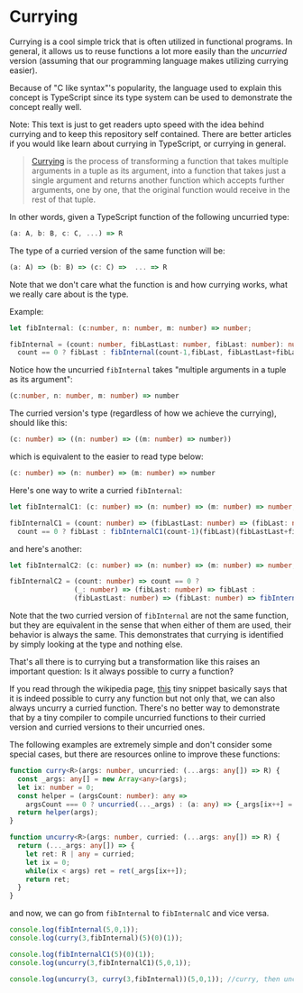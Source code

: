 # Currying 

Currying is a cool simple trick that is often utilized in functional programs. In general, it allows us to reuse functions
a lot more easily than the *uncurried* version (assuming that our programming language makes utilizing currying easier).

Because of "C like syntax"'s popularity, the language used to explain this concept is TypeScript since its type system
can be used to demonstrate the concept really well.

Note: This text is just to get readers upto speed with the idea behind currying and to keep this repository self contained.
There are better articles if you would like learn about currying in TypeScript, or currying in general.


> [Currying](https://wiki.haskell.org/Currying) is the process of transforming a function that takes multiple arguments
in a tuple as its argument, into a function that takes just a single argument and returns another function which accepts
further arguments, one by one, that the original function would receive in the rest of that tuple. 

In other words, given a TypeScript function of the following uncurried type:

```typescript
(a: A, b: B, c: C, ...) => R
```

The type of a curried version of the same function will be:

```typescript
(a: A) => (b: B) => (c: C) =>  ... => R
```

Note that we don't care what the function is and how currying works, what we really care about is the type.

Example:

```typescript
let fibInternal: (c:number, n: number, m: number) => number;

fibInternal = (count: number, fibLastLast: number, fibLast: number): number => 
  count == 0 ? fibLast : fibInternal(count-1,fibLast, fibLastLast+fibLast);
```

Notice how the uncurried `fibInternal` takes "multiple arguments in a tuple as its argument":

```typescript
(c:number, n: number, m: number) => number
```

The curried version's type (regardless of how we achieve the currying), should like this:

```typescript
(c: number) => ((n: number) => ((m: number) => number))
```

which is equivalent to the easier to read type below:

```typescript
(c: number) => (n: number) => (m: number) => number
```

Here's one way to write a curried `fibInternal`:

```typescript
let fibInternalC1: (c: number) => (n: number) => (m: number) => number;

fibInternalC1 = (count: number) => (fibLastLast: number) => (fibLast: number) =>
  count == 0 ? fibLast : fibInternalC1(count-1)(fibLast)(fibLastLast+fibLast);
```

and here's another:

```typescript
let fibInternalC2: (c: number) => (n: number) => (m: number) => number;

fibInternalC2 = (count: number) => count == 0 ? 
                (_: number) => (fibLast: number) => fibLast : 
                (fibLastLast: number) => (fibLast: number) => fibInternalC2(count-1)(fibLast)(fibLastLast+fibLast);
```

Note that the two curried version of `fibInternal` are not the same function, but they are equivalent in the sense
that when either of them are used, their behavior is always the same. This demonstrates that currying is identified
by simply looking at the type and nothing else.

That's all there is to currying but a transformation like this raises an important question: Is it always possible to curry a function?

If you read through the wikipedia page, [this](https://en.wikipedia.org/wiki/Currying#Category_theory) tiny snippet basically says that
it is indeed possible to curry any function but not only that, we can also always uncurry a curried function. There's no better way to
demonstrate that by a tiny compiler to compile uncurried functions to their curried version and curried versions to their uncurried ones.

The following examples are extremely simple and don't consider some special cases, but there are resources online to improve these functions:

```typescript
function curry<R>(args: number, uncurried: (...args: any[]) => R) {
  const _args: any[] = new Array<any>(args);
  let ix: number = 0;
  const helper = (argsCount: number): any =>
    argsCount === 0 ? uncurried(..._args) : (a: any) => {_args[ix++] = a; return helper(--argsCount)};
  return helper(args);
}

function uncurry<R>(args: number, curried: (...args: any[]) => R) {
  return (..._args: any[]) => {
    let ret: R | any = curried;
    let ix = 0;
    while(ix < args) ret = ret(_args[ix++]);
    return ret;
  }
}

```

and now, we can go from `fibInternal` to `fibInternalC` and vice versa. 

```typescript
console.log(fibInternal(5,0,1));
console.log(curry(3,fibInternal)(5)(0)(1));

console.log(fibInternalC1(5)(0)(1));
console.log(uncurry(3,fibInternalC1)(5,0,1));

console.log(uncurry(3, curry(3,fibInternal))(5,0,1)); //curry, then uncurry gives us the same type back
```
